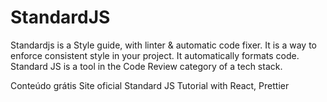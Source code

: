 # StandardJS

Standardjs is a Style guide, with linter & automatic code fixer. It is a way to enforce consistent style in your project. It automatically formats code.
Standard JS is a tool in the Code Review category of a tech stack.

<ResourceGroupTitle>Conteúdo grátis</ResourceGroupTitle>
<BadgeLink badgeText='Leia' colorScheme="blue" href='https://standardjs.com/'>Site oficial</BadgeLink>
<BadgeLink badgeText='Watch' href='https://www.youtube.com/watch?v=bqho-uAnNJk'>Standard JS Tutorial with React, Prettier
</BadgeLink>

